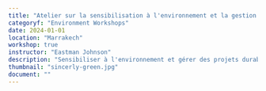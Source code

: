 ```yaml
---
title: "Atelier sur la sensibilisation à l'environnement et la gestion de la conception des projets"
categoryf: "Environment Workshops"
date: 2024-01-01
location: "Marrakech"
workshop: true
instructor: "Eastman Johnson"
description: "Sensibiliser à l'environnement et gérer des projets durables."
thumbnail: "sincerly-green.jpg"
document: ""
---
```

